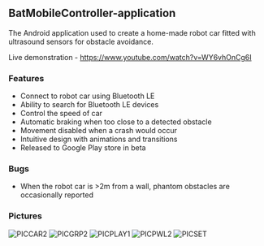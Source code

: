 ## BatMobileController-application
The Android application used to create a home-made robot car fitted with ultrasound sensors for obstacle avoidance. 

Live demonstration - https://www.youtube.com/watch?v=WY6vhOnCg6I 

### Features
* Connect to robot car using Bluetooth LE
* Ability to search for Bluetooth LE devices
* Control the speed of car
* Automatic braking when too close to a detected obstacle
* Movement disabled when a crash would occur 
* Intuitive design with animations and transitions
* Released to Google Play store in beta

### Bugs
* When the robot car is >2m from a wall, phantom obstacles are occasionally reported

### Pictures

![PICCAR2](https://user-images.githubusercontent.com/15916056/61897760-a9398480-af0f-11e9-8f2f-21eb9dd29a01.jpg)
![PICGRP2](https://user-images.githubusercontent.com/15916056/61898571-860fd480-af11-11e9-9e01-da4350bb405e.png)
![PICPLAY1](https://user-images.githubusercontent.com/15916056/61898578-87d99800-af11-11e9-8724-7387b3d07166.png)
![PICPWL2](https://user-images.githubusercontent.com/15916056/61898583-89a35b80-af11-11e9-8e59-6922f9b8b36e.png)
![PICSET](https://user-images.githubusercontent.com/15916056/61898586-8ad48880-af11-11e9-93b7-3f967cf76b13.png)
